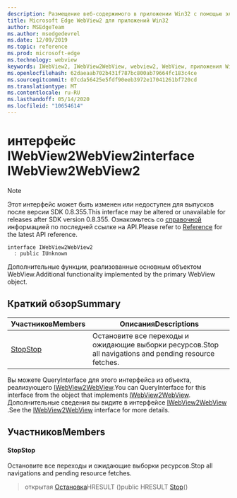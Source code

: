 ```yaml
---
description: Размещение веб-содержимого в приложении Win32 с помощью элемента управления Microsoft Edge WebView2
title: Microsoft Edge WebView2 для приложений Win32
author: MSEdgeTeam
ms.author: msedgedevrel
ms.date: 12/09/2019
ms.topic: reference
ms.prod: microsoft-edge
ms.technology: webview
keywords: IWebView2, IWebView2WebView, webview2, WebView, приложения Win32, Win32, EDGE
ms.openlocfilehash: 62daeaab702b431f787bc800ab79664fc183c4ce
ms.sourcegitcommit: 07cda56425e5fdf90eeb3972e17041261bf720cd
ms.translationtype: MT
ms.contentlocale: ru-RU
ms.lasthandoff: 05/14/2020
ms.locfileid: "10654614"
---
```

# <span data-ttu-id="54aae-104">интерфейс IWebView2WebView2</span><span class="sxs-lookup"><span data-stu-id="54aae-104">interface IWebView2WebView2</span></span> 

> [!NOTE]
> <span data-ttu-id="54aae-105">Этот интерфейс может быть изменен или недоступен для выпусков после версии SDK 0.8.355.</span><span class="sxs-lookup"><span data-stu-id="54aae-105">This interface may be altered or unavailable for releases after SDK version 0.8.355.</span></span> <span data-ttu-id="54aae-106">Ознакомьтесь со [справочной](../../../webview2-api-reference.md) информацией по последней ссылке на API.</span><span class="sxs-lookup"><span data-stu-id="54aae-106">Please refer to [Reference](../../../webview2-api-reference.md) for the latest API reference.</span></span>

```
interface IWebView2WebView2
  : public IUnknown
```

<span data-ttu-id="54aae-107">Дополнительные функции, реализованные основным объектом WebView.</span><span class="sxs-lookup"><span data-stu-id="54aae-107">Additional functionality implemented by the primary WebView object.</span></span>

## <span data-ttu-id="54aae-108">Краткий обзор</span><span class="sxs-lookup"><span data-stu-id="54aae-108">Summary</span></span>

 <span data-ttu-id="54aae-109">Участников</span><span class="sxs-lookup"><span data-stu-id="54aae-109">Members</span></span>                        | <span data-ttu-id="54aae-110">Описания</span><span class="sxs-lookup"><span data-stu-id="54aae-110">Descriptions</span></span>
--------------------------------|---------------------------------------------
[<span data-ttu-id="54aae-111">Stop</span><span class="sxs-lookup"><span data-stu-id="54aae-111">Stop</span></span>](#stop) | <span data-ttu-id="54aae-112">Остановите все переходы и ожидающие выборки ресурсов.</span><span class="sxs-lookup"><span data-stu-id="54aae-112">Stop all navigations and pending resource fetches.</span></span>

<span data-ttu-id="54aae-113">Вы можете QueryInterface для этого интерфейса из объекта, реализующего [IWebView2WebView](IWebView2WebView.md).</span><span class="sxs-lookup"><span data-stu-id="54aae-113">You can QueryInterface for this interface from the object that implements [IWebView2WebView](IWebView2WebView.md).</span></span> <span data-ttu-id="54aae-114">Дополнительные сведения вы видите в интерфейсе [IWebView2WebView](IWebView2WebView.md) .</span><span class="sxs-lookup"><span data-stu-id="54aae-114">See the [IWebView2WebView](IWebView2WebView.md) interface for more details.</span></span>

## <span data-ttu-id="54aae-115">Участников</span><span class="sxs-lookup"><span data-stu-id="54aae-115">Members</span></span>

#### <span data-ttu-id="54aae-116">Stop</span><span class="sxs-lookup"><span data-stu-id="54aae-116">Stop</span></span> 

<span data-ttu-id="54aae-117">Остановите все переходы и ожидающие выборки ресурсов.</span><span class="sxs-lookup"><span data-stu-id="54aae-117">Stop all navigations and pending resource fetches.</span></span>

> <span data-ttu-id="54aae-118">открытая [Остановка](#stop)HRESULT ()</span><span class="sxs-lookup"><span data-stu-id="54aae-118">public HRESULT [Stop](#stop)()</span></span>


